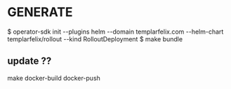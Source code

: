 # GENERATE
$ operator-sdk init --plugins helm --domain templarfelix.com --helm-chart templarfelix/rollout --kind RolloutDeployment
$ make bundle

## update ??
make docker-build docker-push
